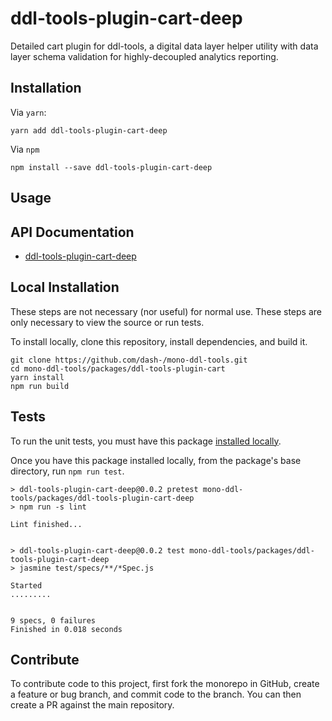 # ddl-tools-plugin-cart-deep

Detailed cart plugin for ddl-tools, a digital data layer helper utility with
data layer schema validation for highly-decoupled analytics reporting.

## Installation

Via `yarn`:

```
yarn add ddl-tools-plugin-cart-deep
```

Via `npm`

```
npm install --save ddl-tools-plugin-cart-deep
```

<a name="usage"></a>

## Usage

## API Documentation

* [ddl-tools-plugin-cart-deep](../../docs/ddl-tools-plugin-cart/cartDeepPlugin.md)


## Local Installation

These steps are not necessary (nor useful) for normal use.  These steps are only
necessary to view the source or run tests.

To install locally, clone this repository, install dependencies, and build it.

```
git clone https://github.com/dash-/mono-ddl-tools.git
cd mono-ddl-tools/packages/ddl-tools-plugin-cart
yarn install
npm run build
```

## Tests

To run the unit tests, you must have this package
[installed locally](#local-installation).

Once you have this package installed locally, from the package's base
directory, run `npm run test`.

```
> ddl-tools-plugin-cart-deep@0.0.2 pretest mono-ddl-tools/packages/ddl-tools-plugin-cart-deep
> npm run -s lint

Lint finished...


> ddl-tools-plugin-cart-deep@0.0.2 test mono-ddl-tools/packages/ddl-tools-plugin-cart-deep
> jasmine test/specs/**/*Spec.js

Started
.........


9 specs, 0 failures
Finished in 0.018 seconds
```

## Contribute

To contribute code to this project, first fork the monorepo in GitHub, create
a feature or bug branch, and commit code to the branch.  You can then create a
PR against the main repository.

